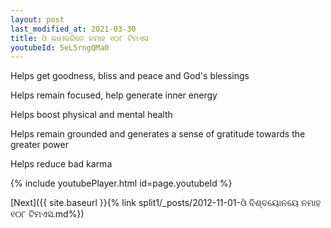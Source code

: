 ```yaml
---
layout: post
last_modified_at: 2021-03-30
title: ଓଁ କାମକରିତେ ନମାହ ୧୦୮ ଟିମଏସ
youtubeId: 5eL5rngQMa0
---
```

 
 
Helps get goodness, bliss and peace and God's blessings
 
Helps remain focused, help generate inner energy 
 
Helps boost physical and mental health 
 
Helps remain grounded and generates a sense of gratitude towards the greater power 
 
Helps reduce bad karma
 
 
 
 


{% include youtubePlayer.html id=page.youtubeId %}
 
[Next]({{ site.baseurl }}{% link  split1/_posts/2012-11-01-ଓଁ ବିଶ୍ବୟୋନୟେ ନମାହ ୧୦୮ ଟିମଏସ.md%})
 
